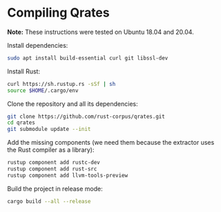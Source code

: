 # Compiling Qrates

**Note:** These instructions were tested on Ubuntu 18.04 and 20.04.

Install dependencies:

```bash
sudo apt install build-essential curl git libssl-dev
```

Install Rust:

```bash
curl https://sh.rustup.rs -sSf | sh
source $HOME/.cargo/env
```

Clone the repository and all its dependencies:

```bash
git clone https://github.com/rust-corpus/qrates.git
cd qrates
git submodule update --init
```

Add the missing components (we need them because the extractor uses the Rust compiler as a library):

```bash
rustup component add rustc-dev
rustup component add rust-src
rustup component add llvm-tools-preview
```

Build the project in release mode:

```bash
cargo build --all --release
```
